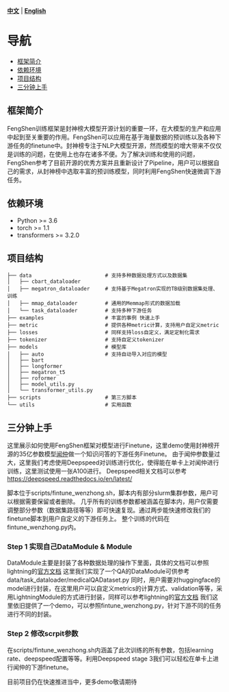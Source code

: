 [**中文**](./README.md) | [**English**](./README_en.md)

# 导航
  - [框架简介](#框架简介)
  - [依赖环境](#依赖环境)
  - [项目结构](#项目结构)
  - [三分钟上手](#三分钟上手)


## 框架简介
FengShen训练框架是封神榜大模型开源计划的重要一环，在大模型的生产和应用中起到至关重要的作用。FengShen可以应用在基于海量数据的预训练以及各种下游任务的finetune中。封神榜专注于NLP大模型开源，然而模型的增大带来不仅仅是训练的问题，在使用上也存在诸多不便。为了解决训练和使用的问题，FengShen参考了目前开源的优秀方案并且重新设计了Pipeline，用户可以根据自己的需求，从封神榜中选取丰富的预训练模型，同时利用FengShen快速微调下游任务。

## 依赖环境

* Python >= 3.6
* torch >= 1.1
* transformers >= 3.2.0

## 项目结构

```
├── data                        # 支持多种数据处理方式以及数据集
│   ├── cbart_dataloader
│   ├── megatron_dataloader     # 支持基于Megatron实现的TB级别数据集处理、训练
│   ├── mmap_dataloader         # 通用的Memmap形式的数据加载
│   └── task_dataloader         # 支持多种下游任务
├── examples                    # 丰富的事例 快速上手
├── metric                      # 提供各种metric计算，支持用户自定义metric
├── losses                      # 同样支持loss自定义，满足定制化需求
├── tokenizer                   # 支持自定义tokenizer
├── models                      # 模型库
│   ├── auto                    # 支持自动导入对应的模型
│   ├── bart
│   ├── longformer
│   ├── megatron_t5
│   ├── roformer
│   ├── model_utils.py
│   └── transformer_utils.py
├── scripts                     # 第三方脚本
└── utils                       # 实用函数
```

## 三分钟上手

这里展示如何使用FengShen框架对模型进行Finetune，这里demo使用封神榜开源的35亿参数模型[闻仲](https://github.com/IDEA-CCNL/Fengshenbang-LM)做一个知识问答的下游任务Finetune。
由于闻仲参数量过大，这里我们考虑使用Deepspeed对训练进行优化，使得能在单卡上对闻仲进行训练，这里测试使用一张A100进行。
Deepspeed相关文档可以参考 https://deepspeed.readthedocs.io/en/latest/

脚本位于scripts/fintune_wenzhong.sh，脚本内有部分slurm集群参数，用户可以根据需要保留或者删除。
几乎所有的训练参数都被涵盖在脚本内，用户仅需要调整部分参数（数据集路径等等）即可快速复现。通过两步能快速修改我们的finetune脚本到用户自定义的下游任务上。
整个训练的代码在fintune_wenzhong.py内。

### Step 1 实现自己DataModule & Module

DataModule主要是封装了各种数据处理的操作下里面，具体的文档可以参照lightning的[官方文档](https://pytorch-lightning.readthedocs.io/en/stable/api/pytorch_lightning.core.datamodule.html?highlight=datamodule)
这里我们实现了一个QA的DataModule可供参考 data/task_dataloader/medicalQADataset.py
同时，用户需要对huggingface的model进行封装，在这里用户可以自定义metrics的计算方式、validation等等，采用LightningModule的方式进行封装，同样可以参考lightning的[官方文档](https://pytorch-lightning.readthedocs.io/en/stable/common/lightning_module.html?highlight=LightningModule)
我们这里依旧提供了一个demo，可以参照fintune_wenzhong.py，针对下游不同的任务进行不同的封装。

### Step 2 修改scrpit参数

在scripts/fintune_wenzhong.sh内涵盖了此次训练的所有参数，包括learning rate、deepspeed配置等等。利用Deepspeed stage 3我们可以轻松在单卡上进行闻仲的下游finetune。

目前项目仍在快速推进当中，更多demo敬请期待

